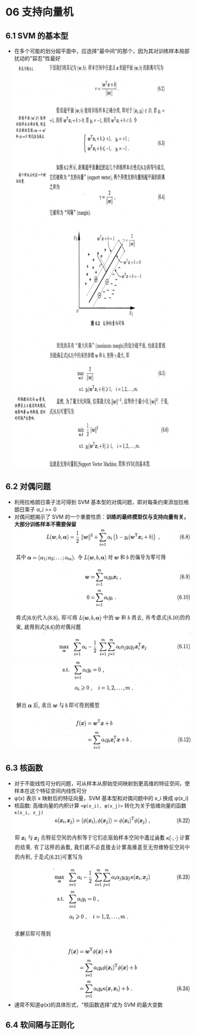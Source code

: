 # 06 支持向量机

## 6.1 SVM 的基本型

- 在多个可能的划分超平面中，应选择"最中间"的那个，因为其对训练样本局部扰动的"容忍"性最好
  <div align="center"><img src="./_images/6.1.0-1.png" height="900px" /></div>
  <div align="center"><img src="./_images/6.1.0-2.png" height="200px" /></div>

## 6.2 对偶问题

- 利用拉格朗日乘子法可得到 SVM 基本型的对偶问题，即对每条约束添加拉格朗日乘子 α_i >= 0
- 对偶问题揭示了 SVM 的一个重要性质：**训练的最终模型仅与支持向量有关，大部分训练样本不需要保留**
  <div align="center"><img src="./_images/6.2.0-1.png" height="350px" /></div>
  <div align="center"><img src="./_images/6.2.0-2.png" height="250px" /></div>

## 6.3 核函数

- 对于不能线性可分的问题，可从样本从原始空间映射到更高维的特征空间，使样本在这个特征空间内线性可分
- φ(x) 表示 x 映射后的特征向量，SVM 基本型和对偶问题中的 x_i 换成 φ(x_i)
- 核函数: 高维向量的内积计算 `<φ(x_i), φ(x_j)>` 转化为关于低维向量的函数 `κ(x_i, x_j)`
  <div align="center"><img src="./_images/6.3.0-1.png" height="500px" /></div>
- 通常不知道φ(x)的具体形式，"核函数选择"成为 SVM 的最大变数

## 6.4 软间隔与正则化

